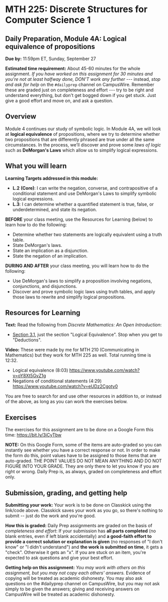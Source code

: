 # MTH 225: Discrete Structures for Computer Science 1 

## Daily Preparation, Module 4A: Logical equivalence of propositions

**Due by:** 11:59pm ET, Sunday, September 27

**Estimated time requirement:** About 45-60 minutes for the whole assignment. *If you have worked on this assignment for 30 minutes and you're not at least halfway done, DON'T work any further* --- instead, *stop and ask for help* on the `#dailyprep` channel on CampusWire. Remember these are graded just on completeness and effort --- try to be right and understand everything, but don't get bogged down if you get stuck. Just give a good effort and move on, and ask a question. 



## Overview 

Module 4 continues our study of symbolic logic. In Module 4A, we will look at **logical equivalence** of propositions, where we try to determine whether two propositions that are differently phrased are true under all the same circumstances. In the process, we'll discover and prove some *laws of logic* such as **DeMorgan's Laws** which allow us to simplify logical expressions. 

## What you will learn 

**Learning Targets addressed in this module:** 

  + **L.2** **(Core)**: I can write the negation, converse, and contrapositive of a conditional statement and use DeMorgan's Laws to simplify symbolic logical expressions. 
  + **L.3**: I can determine whether a quantified statement is true, false, or underdetermined, and state its negation. 

**BEFORE** your class meeting, use the Resources for Learning (below) to learn how to do the following: 

- Determine whether two statements are logically equivalent using a truth table. 
- State DeMorgan's laws.
- State an implication as a disjunction. 
- State the negation of an implication. 



**DURING AND AFTER** your class meeting, you will learn how to do the following: 

- Use DeMorgan's laws to simplify a proposition involving negations, conjunctions, and disjunctions. 
- Discover and prove symbolic logic laws using truth tables, and apply those laws to rewrite and simplify logical propositions. 

## Resources for Learning

**Text:** Read the following from *Discrete Mathematics: An Open Introduction*: 

- [Section 3.1](http://discrete.openmathbooks.org/dmoi3/sec_propositional.html), just the section "Logical Equivalence". Stop when you get to "Deductions". 

**Video:** These were made by me for MTH 210 (Communicating in Mathematics) but they work for MTH 225 as well. Total running time is 12:32. 

- Logical equivalence (8:03) https://www.youtube.com/watch?v=oY8Xt5GvZ1g
- Negations of conditional statements (4:29) https://www.youtube.com/watch?v=eUDz2Cgoty0

You are free to search for and use other resources in addition to, or instead of the above, as long as you can work the exercises below.



## Exercises

The exercises for this assignment are to be done on a Google Form this time: https://bit.ly/3iCyTbw 

**NOTE:** On this Google Form, some of the items are auto-graded so you can instantly see whether you have a correct response or not. In order to make the form do this, point values have to be assigned to those items that are auto-graded. THE POINT VALUES DO NOT MEAN ANYTHING AND DO NOT FIGURE INTO YOUR GRADE. They are only there to let you know if you are right or wrong. Daily Prep is, as always, graded on completeness and effort only. 

## Submission, grading, and getting help 

**Submitting your work:** Your work is to be done on Classkick using the link/code above. Classkick saves your work as you go, so there's nothing to submit -- just do the work and you're good. 

**How this is graded:** Daily Prep assignments are graded on the basis of *completeness and effort*: If your submission has **all parts completed** (no blank entries, even if left blank accidentally) and **a good-faith effort to provide a correct solution or explanation is given** (no responses of "I don't know" or "I didn't understand") and **the work is submitted on time**, it gets a "check". Otherwise it gets an "x". If you are stuck on an item, you're expected to ask questions and give your best effort.  

**Getting help on this assignment:** *You may work with others on this assignment, but you may not copy each others' answers.* Evidence of copying will be treated as academic dishonesty. You may also ask questions on the #dailyprep channel on CampusWire, but you may not ask simply to be given the answers; giving and receiving answers on CampusWire will be treated as academic dishonesty.
<!--stackedit_data:
eyJoaXN0b3J5IjpbLTMyMjcwNjA5NywtNDU0NTM3Njg2LDE2Nj
M5MzQ4NDRdfQ==
-->